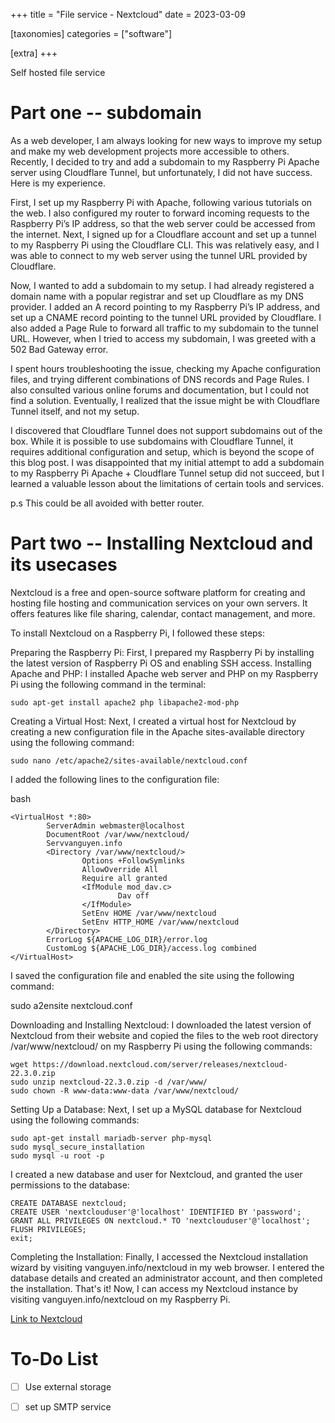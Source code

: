 +++
title = "File service - Nextcloud"
date = 2023-03-09

[taxonomies]
categories = ["software"]

[extra]
+++

Self hosted file service

# Part one -- subdomain

As a web developer, I am always looking for new ways to improve my setup and make my web development projects more accessible to others. Recently, I decided to try and add a subdomain to my Raspberry Pi Apache server using Cloudflare Tunnel, but unfortunately, I did not have success. Here is my experience.

First, I set up my Raspberry Pi with Apache, following various tutorials on the web. I also configured my router to forward incoming requests to the Raspberry Pi’s IP address, so that the web server could be accessed from the internet. Next, I signed up for a Cloudflare account and set up a tunnel to my Raspberry Pi using the Cloudflare CLI. This was relatively easy, and I was able to connect to my web server using the tunnel URL provided by Cloudflare.

Now, I wanted to add a subdomain to my setup. I had already registered a domain name with a popular registrar and set up Cloudflare as my DNS provider. I added an A record pointing to my Raspberry Pi’s IP address, and set up a CNAME record pointing to the tunnel URL provided by Cloudflare. I also added a Page Rule to forward all traffic to my subdomain to the tunnel URL. However, when I tried to access my subdomain, I was greeted with a 502 Bad Gateway error.

I spent hours troubleshooting the issue, checking my Apache configuration files, and trying different combinations of DNS records and Page Rules. I also consulted various online forums and documentation, but I could not find a solution. Eventually, I realized that the issue might be with Cloudflare Tunnel itself, and not my setup.

I discovered that Cloudflare Tunnel does not support subdomains out of the box. While it is possible to use subdomains with Cloudflare Tunnel, it requires additional configuration and setup, which is beyond the scope of this blog post. I was disappointed that my initial attempt to add a subdomain to my Raspberry Pi Apache + Cloudflare Tunnel setup did not succeed, but I learned a valuable lesson about the limitations of certain tools and services.

p.s This could be all avoided with better router.

# Part two -- Installing Nextcloud and its usecases

Nextcloud is a free and open-source software platform for creating and hosting file hosting and communication services on your own servers. It offers features like file sharing, calendar, contact management, and more.

To install Nextcloud on a Raspberry Pi, I followed these steps:

Preparing the Raspberry Pi: First, I prepared my Raspberry Pi by installing the latest version of Raspberry Pi OS and enabling SSH access.
Installing Apache and PHP: I installed Apache web server and PHP on my Raspberry Pi using the following command in the terminal:

    sudo apt-get install apache2 php libapache2-mod-php

Creating a Virtual Host: Next, I created a virtual host for Nextcloud by creating a new configuration file in the Apache sites-available directory using the following command:

    sudo nano /etc/apache2/sites-available/nextcloud.conf

I added the following lines to the configuration file:

bash
```
<VirtualHost *:80>
        ServerAdmin webmaster@localhost
        DocumentRoot /var/www/nextcloud/
        Servvanguyen.info
        <Directory /var/www/nextcloud/>
                Options +FollowSymlinks
                AllowOverride All
                Require all granted
                <IfModule mod_dav.c>
                        Dav off
                </IfModule>
                SetEnv HOME /var/www/nextcloud
                SetEnv HTTP_HOME /var/www/nextcloud
        </Directory>
        ErrorLog ${APACHE_LOG_DIR}/error.log
        CustomLog ${APACHE_LOG_DIR}/access.log combined
</VirtualHost>
```
I saved the configuration file and enabled the site using the following command:

sudo a2ensite nextcloud.conf

Downloading and Installing Nextcloud: I downloaded the latest version of Nextcloud from their website and copied the files to the web root directory /var/www/nextcloud/ on my Raspberry Pi using the following commands:
```
wget https://download.nextcloud.com/server/releases/nextcloud-22.3.0.zip
sudo unzip nextcloud-22.3.0.zip -d /var/www/
sudo chown -R www-data:www-data /var/www/nextcloud/
```
Setting Up a Database: Next, I set up a MySQL database for Nextcloud using the following commands:
```
sudo apt-get install mariadb-server php-mysql
sudo mysql_secure_installation
sudo mysql -u root -p
```
I created a new database and user for Nextcloud, and granted the user permissions to the database:
```
CREATE DATABASE nextcloud;
CREATE USER 'nextclouduser'@'localhost' IDENTIFIED BY 'password';
GRANT ALL PRIVILEGES ON nextcloud.* TO 'nextclouduser'@'localhost';
FLUSH PRIVILEGES;
exit;
```
Completing the Installation: Finally, I accessed the Nextcloud installation wizard by visiting vanguyen.info/nextcloud in my web browser. I entered the database details and created an administrator account, and then completed the installation.
That's it! Now, I can access my Nextcloud instance by visiting vanguyen.info/nextcloud on my Raspberry Pi.

<a href="https://vanguyen.info/nextcloud/index.php/login">Link to Nextcloud</a> 

# To-Do List

- [ ] Use external storage
- [ ] set up SMTP service



